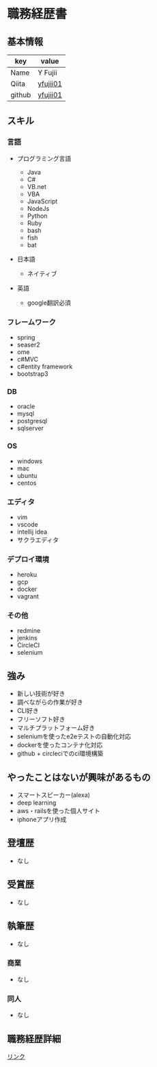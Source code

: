 # 職務経歴書

## 基本情報

|key|value|
|---|-----|
|Name|Y Fujii|
|Qiita|[yfujii01](http://qiita.com/yfujii01)|
|github|[yfujii01](http://github.com/yfujii01)|

## スキル

### 言語

- プログラミング言語
  - Java
  - C#
  - VB.net
  - VBA
  - JavaScript
  - NodeJs
  - Python
  - Ruby
  - bash
  - fish
  - bat
  
- 日本語
  - ネイティブ
- 英語
  - google翻訳必須

### フレームワーク

- spring
- seaser2
- ome
- c#MVC
- c#entity framework
- bootstrap3

### DB

- oracle
- mysql
- postgresql
- sqlserver

### OS

- windows
- mac
- ubuntu
- centos

### エディタ

- vim
- vscode
- intellij idea
- サクラエディタ

### デプロイ環境

- heroku
- gcp
- docker
- vagrant

### その他

- redmine
- jenkins
- CircleCI
- selenium

## 強み

- 新しい技術が好き
- 調べながらの作業が好き
- CLI好き
- フリーソフト好き
- マルチプラットフォーム好き
- seleniumを使ったe2eテストの自動化対応
- dockerを使ったコンテナ化対応
- github + circleciでのci環境構築

## やったことはないが興味があるもの

- スマートスピーカー(alexa)
- deep learning
- aws・railsを使った個人サイト
- iphoneアプリ作成

## 登壇歴

- なし

## 受賞歴

- なし

## 執筆歴

- なし

### 商業

- なし

### 同人

- なし

## 職務経歴詳細

[リンク](https://docs.google.com/spreadsheets/d/e/2PACX-1vRdXshXcPES9dMRkoB7MIIVeQYzwsL_CMJg_y0mJvByEPpm7pInyULCudaiBrlPmowhn1g_i_mTPt2O/pubhtml)
